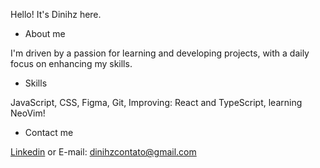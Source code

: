 Hello! It's Dinihz here. 

* About me

I'm driven by a passion for learning and developing projects, with a daily focus on enhancing my skills.

* Skills

JavaScript, CSS, Figma, Git, Improving: React and TypeScript, learning NeoVim!

* Contact me

[Linkedin](https://www.linkedin.com/in/dinihz/) or E-mail: dinihzcontato@gmail.com


